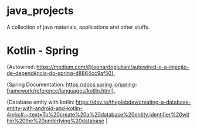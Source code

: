 # java_projects
A collection of java materials, applications and other stuffs. 

# Kotlin - Spring 
{Autowired: https://medium.com/@leonardogiuliani/autowired-e-a-injeção-de-dependência-do-spring-d8864cc9af50},


{Spring Documentation: https://docs.spring.io/spring-framework/reference/languages/kotlin.html},


{Database entity with kotlin: https://dev.to/theplebdev/creating-a-database-entity-with-android-and-kotlin-4mhc#:~:text=To%20create%20a%20database%20entity,identifier%20within%20the%20underlying%20database
}
